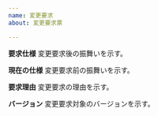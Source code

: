 ```yaml
---
name: 変更要求
about: 変更要求票

---
```


**要求仕様**
変更要求後の振舞いを示す。

**現在の仕様**
変更要求前の振舞いを示す。

**要求理由**
変更要求の理由を示す。

**バージョン**
変更要求対象のバージョンを示す。
